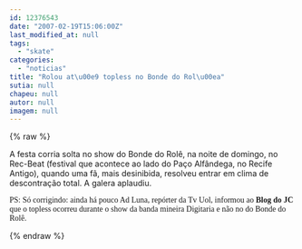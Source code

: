 ```yaml
---
id: 12376543
date: "2007-02-19T15:06:00Z"
last_modified_at: null
tags:
  - "skate"
categories:
  - "noticias"
title: "Rolou at\u00e9 topless no Bonde do Rol\u00ea"
sutia: null
chapeu: null
autor: null
imagem: null
---
```

{% raw %}
<p><P>A festa corria solta no show do Bonde do Rolê, na noite de domingo, no Rec-Beat (festival que acontece ao lado do Paço Alfândega, no Recife Antigo), quando uma fã, mais desinibida, resolveu entrar em clima de descontração total. A galera aplaudiu.</P></p>
<p><P><FONT face=Verdana>PS: Só corrigindo: ainda há pouco Ad Luna, repórter da Tv Uol, informou ao <STRONG>Blog do JC</STRONG> que o topless ocorreu durante o show da banda mineira Digitaria e não no do Bonde do Rolê. </FONT></P> </p>
{% endraw %}